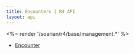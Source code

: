 ```yaml
---
title: Encounters | R4 API
layout: api
---
```


<%= render '/soarian/r4/base/management.*' %>

* [Encounter](/soarian/r4/base/management/encounter)